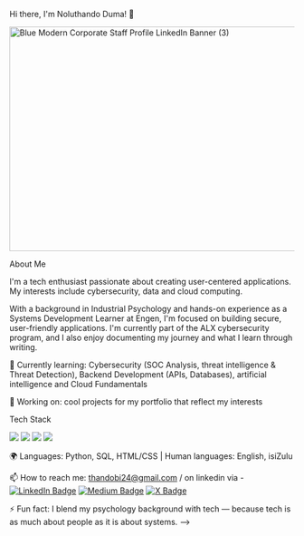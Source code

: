 Hi there, I'm Noluthando Duma! 👋

<img width="1584" height="396" alt="Blue Modern Corporate Staff Profile LinkedIn Banner (3)" src="https://github.com/user-attachments/assets/4cbcc87f-34a7-4900-baeb-322a17e70fc5" />


About Me 

I'm a tech enthusiast passionate about creating user-centered applications. My interests include cybersecurity, data and cloud computing. 

With a background in Industrial Psychology and hands-on experience as a Systems Development Learner at Engen, I'm focused on building secure, user-friendly applications.
I'm currently part of the ALX cybersecurity program, and I also enjoy documenting my journey and what I learn through writing. 

🌱 Currently learning: Cybersecurity (SOC Analysis, threat intelligence & Threat Detection), Backend Development (APIs, Databases), artificial intelligence and Cloud Fundamentals

🔭 Working on: cool projects for my portfolio that reflect my interests 
              

 Tech Stack
<p>
  <!-- Example: -->
  <img src="https://img.shields.io/badge/Python-3776AB?style=for-the-badge&logo=python&logoColor=white" />
  <img src="https://img.shields.io/badge/HTML5-E34F26?style=for-the-badge&logo=html5&logoColor=white" />
  <img src="https://img.shields.io/badge/Supabase-3ECF8E?style=for-the-badge&logo=supabase&logoColor=white" />
  <img src="https://img.shields.io/badge/Linux-FCC624?style=for-the-badge&logo=linux&logoColor=black" />
</p>


🌍 Languages: Python, SQL, HTML/CSS | Human languages: English, isiZulu

📫 How to reach me: thandobi24@gmail.com / on linkedin via - 
[![LinkedIn Badge](https://img.shields.io/badge/LinkedIn-0A66C2?style=for-the-badge&logo=linkedin&logoColor=white)](https://www.linkedin.com/in/noluthando-duma-053b90262/)
[![Medium Badge](https://img.shields.io/badge/Medium-12100E?style=for-the-badge&logo=medium&logoColor=white)](https://medium.com/@thandobi24)
[![X Badge](https://img.shields.io/badge/X-000000?style=for-the-badge&logo=x&logoColor=white)](https://x.com/ThandoD81654)


⚡ Fun fact: I blend my psychology background with tech — because tech is as much about people as it is about systems.
-->


